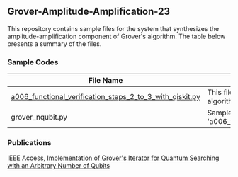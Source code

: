 ## Grover-Amplitude-Amplification-23
This repository contains sample files for the system that synthesizes the amplitude-amplification component of Grover's algorithm. The table below presents a summary of the files.

### Sample Codes
|     File Name       |     Description                               |
| ------------------- | --------------------------------------------- |
| [a006_functional_verification_steps_2_to_3_with_qiskit.py](https://github.com/sihyunglee26/Grover-Amplitude-Amplification-23/blob/main/a006_functional_verification_steps_2_to_3_with_qiskit.py) | This file generates Python codes that perform Grover's algorithm for an arbitrary qubit count |
| grover_nqubit.py | Sample files generated by 'a006_functional_verification_steps_2_to_3_with_qiskit.py' |

### Publications
IEEE Access, [Implementation of Grover's Iterator for Quantum Searching with an Arbitrary Number of Qubits
](https://doi.org/10.1109/access.2024.3380198)
